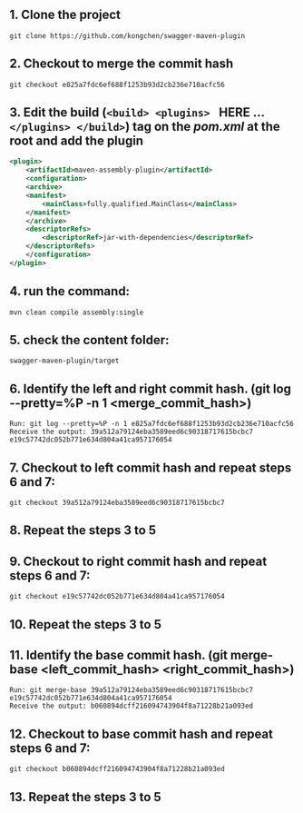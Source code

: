  ## 1. Clone the project 
    git clone https://github.com/kongchen/swagger-maven-plugin

## 2. Checkout to merge the commit hash
    git checkout e825a7fdc6ef688f1253b93d2cb236e710acfc56

## 3. Edit the build (```<build> <plugins> ```  HERE ... ```</plugins> </build>```) tag on the _pom.xml_ at the root and add the plugin

```xml
<plugin>
    <artifactId>maven-assembly-plugin</artifactId> 
    <configuration> 
    <archive> 
    <manifest> 
        <mainClass>fully.qualified.MainClass</mainClass> 
    </manifest> 
    </archive> 
    <descriptorRefs> 
        <descriptorRef>jar-with-dependencies</descriptorRef> 
    </descriptorRefs> 
    </configuration> 
</plugin> 
``` 

## 4. run the command:
    mvn clean compile assembly:single

## 5. check the content folder: 
    swagger-maven-plugin/target

## 6. Identify the left and right commit hash. (git log --pretty=%P -n 1 <merge_commit_hash>)
    Run: git log --pretty=%P -n 1 e825a7fdc6ef688f1253b93d2cb236e710acfc56
    Receive the output: 39a512a79124eba3589eed6c90318717615bcbc7 e19c57742dc052b771e634d804a41ca957176054

## 7. Checkout to left commit hash and repeat steps 6 and 7:
    git checkout 39a512a79124eba3589eed6c90318717615bcbc7

## 8. Repeat the steps 3 to 5

## 9. Checkout to right commit hash and repeat steps 6 and 7:
    git checkout e19c57742dc052b771e634d804a41ca957176054

## 10. Repeat the steps 3 to 5

## 11. Identify the base commit hash. (git merge-base <left_commit_hash> <right_commit_hash>)
    Run: git merge-base 39a512a79124eba3589eed6c90318717615bcbc7 e19c57742dc052b771e634d804a41ca957176054
    Receive the output: b060894dcff216094743904f8a71228b21a093ed

## 12. Checkout to base commit hash and repeat steps 6 and 7:
    git checkout b060894dcff216094743904f8a71228b21a093ed

## 13. Repeat the steps 3 to 5

